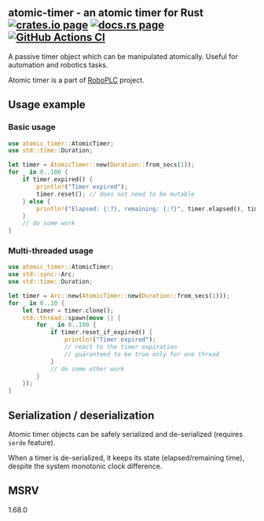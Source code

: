 <h2>
  atomic-timer - an atomic timer for Rust
  <a href="https://crates.io/crates/atomic-timer"><img alt="crates.io page" src="https://img.shields.io/crates/v/atomic-timer.svg"></img></a>
  <a href="https://docs.rs/atomic-timer"><img alt="docs.rs page" src="https://docs.rs/atomic-timer/badge.svg"></img></a>
  <a href="https://github.com/roboplc/atomic-timer/actions/workflows/ci.yml">
    <img alt="GitHub Actions CI" src="https://github.com/roboplc/atomic-timer/actions/workflows/ci.yml/badge.svg"></img>
  </a>
</h2>

A passive timer object which can be manipulated atomically. Useful for
automation and robotics tasks.

Atomic timer is a part of [RoboPLC](https://www.roboplc.com) project.

## Usage example

### Basic usage

```rust
use atomic_timer::AtomicTimer;
use std::time::Duration;

let timer = AtomicTimer::new(Duration::from_secs(1));
for _ in 0..100 {
    if timer.expired() {
        println!("Timer expired");
        timer.reset(); // does not need to be mutable
    } else {
        println!("Elapsed: {:?}, remaining: {:?}", timer.elapsed(), timer.remaining());
    }
    // do some work
}
```

### Multi-threaded usage

```rust
use atomic_timer::AtomicTimer;
use std::sync::Arc;
use std::time::Duration;

let timer = Arc::new(AtomicTimer::new(Duration::from_secs(1)));
for _ in 0..10 {
    let timer = timer.clone();
    std::thread::spawn(move || {
        for _ in 0..100 {
            if timer.reset_if_expired() {
                println!("Timer expired");
                // react to the timer expiration
                // guaranteed to be true only for one thread
            }
            // do some other work
        }
    });
}
```

## Serialization / deserialization

Atomic timer objects can be safely serialized and de-serialized (requires
`serde` feature).

When a timer is de-serialized, it keeps its state (elapsed/remaining time),
despite the system monotonic clock difference.

## MSRV

1.68.0
